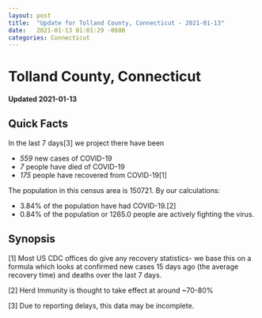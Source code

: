 ```yaml
---
layout: post
title:  "Update for Tolland County, Connecticut - 2021-01-13"
date:   2021-01-13 01:01:29 -0600
categories: Connecticut
---
```


# Tolland County, Connecticut
#### Updated 2021-01-13

## Quick Facts

In the last 7 days[3] we project there have been
- *559* new cases of COVID-19
- *7* people have died of COVID-19
- *175* people have recovered from COVID-19[1]

The population in this census area is 150721. By our calculations:
- 3.84% of the population have had COVID-19.[2]
- 0.84% of the population or 1265.0 people are actively fighting the virus.

## Synopsis




[1] Most US CDC offices do give any recovery statistics- we base this on a formula which looks at confirmed new cases
15 days ago (the average recovery time) and deaths over the last 7 days.

[2] Herd Immunity is thought to take effect at around ~70-80%

[3] Due to reporting delays, this data may be incomplete.
 
    